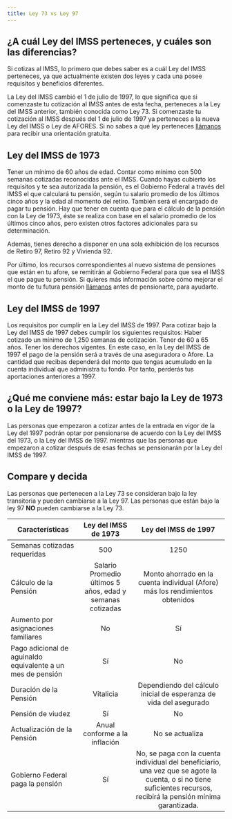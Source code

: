 ```yaml
---
title: Ley 73 vs Ley 97
---
```


## ¿A cuál Ley del IMSS perteneces, y cuáles son las diferencias?

Si cotizas al IMSS, lo primero que debes saber es a cuál Ley del IMSS perteneces, ya que actualmente existen dos leyes y cada una posee requisitos y beneficios diferentes.

La Ley del IMSS cambió el 1 de julio de 1997, lo que significa que si comenzaste tu cotización al IMSS antes de esta fecha, perteneces a la Ley del IMSS anterior, también conocida como Ley 73. Si comenzaste tu cotización al IMSS después del 1 de julio de 1997 ya perteneces a la nueva Ley del IMSS o Ley de AFORES. Si no sabes a qué ley perteneces [llámanos](/2018/03/contacto.html) para recibir una orientación gratuita.

## Ley del IMSS de 1973

Tener un mínimo de 60 años de edad.
Contar como mínimo con 500 semanas cotizadas reconocidas ante el IMSS.
Cuando hayas cubierto los requisitos y te sea autorizada la pensión, es el Gobierno Federal a través del IMSS el que calculará tu pensión, según tu salario promedio de los últimos cinco años y la edad al momento del retiro. También será el encargado de pagar tu pensión. Hay que tener en cuenta que para el cálculo de la pensión con la Ley de 1973, éste se realiza con base en el salario promedio de los últimos cinco años, pero existen otros factores adicionales para su determinación.

Además, tienes derecho a disponer en una sola exhibición de los recursos de Retiro 97, Retiro 92 y Vivienda 92. 
 
Por último, los recursos correspondientes al nuevo sistema de pensiones que están en tu afore, se remitirán al Gobierno Federal para que sea el IMSS el que pague tu pensión. Si quieres más información sobre cómo mejorar el monto de tu futura pensión [llámanos](/2018/03/contacto.html) antes de pensionarte, para ayudarte. 

## Ley del IMSS de 1997

Los requisitos por cumplir en la Ley del IMSS de 1997. Para cotizar bajo la Ley del IMSS de 1997 debes cumplir los siguientes requisitos: 
Haber cotizado un  mínimo de 1,250 semanas de cotización.
Tener de 60 a 65 años.
Tener los derechos vigentes.
En este caso, en la Ley del IMSS de 1997 el pago de la pensión será a través de una aseguradora o Afore. La cantidad que recibas dependerá del monto que tengas acumulado en la cuenta individual que administra tu fondo. Por tanto, perderás tus aportaciones anteriores a 1997.
 
## ¿Qué me conviene más: estar bajo la Ley de 1973 o la Ley de 1997?

Las personas que empezaron a cotizar antes de la entrada en vigor de la Ley del 1997 podrán optar por pensionarse de acuerdo con la Ley del IMSS del 1973, o la Ley del IMSS de 1997. mientras que las personas que empezaron a cotizar después de esas fechas se pensionarán por la Ley del IMSS de 1997. 

## Compare y decida 

Las personas que pertenecen a la Ley 73 se consideran bajo la ley transitoria y pueden cambiarse a la Ley 97. Las personas que están bajo la ley 97 **NO** pueden cambiarse a la Ley 73.



| Características       | Ley del IMSS de 1973          | Ley del IMSS de 1997 |
| ------------- |:-------------:| :-----:|
| Semanas cotizadas requeridas      | 500 | 1250 |
| Cálculo de la Pensión      | Salario Promedio últimos 5 años, edad y semanas cotizadas      |  Monto ahorrado en la cuenta individual (Afore) más los rendimientos obtenidos |
| Aumento por asignaciones familiares | No     |    Sí |
| Pago adicional de aguinaldo equivalente a un mes de pensión | Sí | No |
| Duración de la Pensión | Vitalicia	 | Dependiendo del cálculo inicial de esperanza de vida del asegurado |
| Pensión de viudez | Sí | No |
| Actualización de la Pensión | Anual conforme a la inflación	| No se actualiza |
| Gobierno Federal paga la pensión | Sí | No, se paga con la cuenta individual del beneficiario, una vez que se agote la cuenta, o si no tiene suficientes recursos, recibirá la pensión mínima garantizada. |


